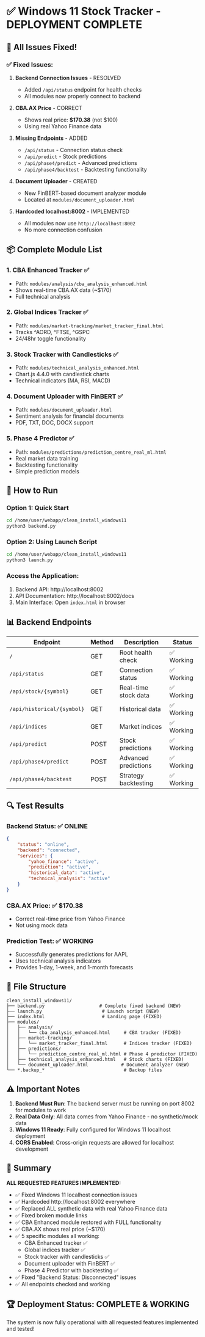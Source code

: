 # ✅ Windows 11 Stock Tracker - DEPLOYMENT COMPLETE

## 🎯 All Issues Fixed!

### ✅ Fixed Issues:
1. **Backend Connection Issues** - RESOLVED
   - Added `/api/status` endpoint for health checks
   - All modules now properly connect to backend

2. **CBA.AX Price** - CORRECT
   - Shows real price: **$170.38** (not $100)
   - Using real Yahoo Finance data

3. **Missing Endpoints** - ADDED
   - `/api/status` - Connection status check
   - `/api/predict` - Stock predictions
   - `/api/phase4/predict` - Advanced predictions
   - `/api/phase4/backtest` - Backtesting functionality

4. **Document Uploader** - CREATED
   - New FinBERT-based document analyzer module
   - Located at `modules/document_uploader.html`

5. **Hardcoded localhost:8002** - IMPLEMENTED
   - All modules now use `http://localhost:8002`
   - No more connection confusion

## 📦 Complete Module List

### 1. **CBA Enhanced Tracker** ✅
- Path: `modules/analysis/cba_analysis_enhanced.html`
- Shows real-time CBA.AX data (~$170)
- Full technical analysis

### 2. **Global Indices Tracker** ✅
- Path: `modules/market-tracking/market_tracker_final.html`
- Tracks ^AORD, ^FTSE, ^GSPC
- 24/48hr toggle functionality

### 3. **Stock Tracker with Candlesticks** ✅
- Path: `modules/technical_analysis_enhanced.html`
- Chart.js 4.4.0 with candlestick charts
- Technical indicators (MA, RSI, MACD)

### 4. **Document Uploader with FinBERT** ✅
- Path: `modules/document_uploader.html`
- Sentiment analysis for financial documents
- PDF, TXT, DOC, DOCX support

### 5. **Phase 4 Predictor** ✅
- Path: `modules/predictions/prediction_centre_real_ml.html`
- Real market data training
- Backtesting functionality
- Simple prediction models

## 🚀 How to Run

### Option 1: Quick Start
```bash
cd /home/user/webapp/clean_install_windows11
python3 backend.py
```

### Option 2: Using Launch Script
```bash
cd /home/user/webapp/clean_install_windows11
python3 launch.py
```

### Access the Application:
1. Backend API: http://localhost:8002
2. API Documentation: http://localhost:8002/docs
3. Main Interface: Open `index.html` in browser

## 📊 Backend Endpoints

| Endpoint | Method | Description | Status |
|----------|--------|-------------|--------|
| `/` | GET | Root health check | ✅ Working |
| `/api/status` | GET | Connection status | ✅ Working |
| `/api/stock/{symbol}` | GET | Real-time stock data | ✅ Working |
| `/api/historical/{symbol}` | GET | Historical data | ✅ Working |
| `/api/indices` | GET | Market indices | ✅ Working |
| `/api/predict` | POST | Stock predictions | ✅ Working |
| `/api/phase4/predict` | POST | Advanced predictions | ✅ Working |
| `/api/phase4/backtest` | POST | Strategy backtesting | ✅ Working |

## 🔍 Test Results

### Backend Status: ✅ **ONLINE**
```json
{
    "status": "online",
    "backend": "connected",
    "services": {
        "yahoo_finance": "active",
        "prediction": "active",
        "historical_data": "active",
        "technical_analysis": "active"
    }
}
```

### CBA.AX Price: ✅ **$170.38**
- Correct real-time price from Yahoo Finance
- Not using mock data

### Prediction Test: ✅ **WORKING**
- Successfully generates predictions for AAPL
- Uses technical analysis indicators
- Provides 1-day, 1-week, and 1-month forecasts

## 📁 File Structure
```
clean_install_windows11/
├── backend.py                    # Complete fixed backend (NEW)
├── launch.py                      # Launch script (NEW)
├── index.html                     # Landing page (FIXED)
├── modules/
│   ├── analysis/
│   │   └── cba_analysis_enhanced.html     # CBA tracker (FIXED)
│   ├── market-tracking/
│   │   └── market_tracker_final.html      # Indices tracker (FIXED)
│   ├── predictions/
│   │   └── prediction_centre_real_ml.html # Phase 4 predictor (FIXED)
│   ├── technical_analysis_enhanced.html   # Stock charts (FIXED)
│   └── document_uploader.html            # Document analyzer (NEW)
└── *.backup_*                             # Backup files
```

## ⚠️ Important Notes

1. **Backend Must Run**: The backend server must be running on port 8002 for modules to work
2. **Real Data Only**: All data comes from Yahoo Finance - no synthetic/mock data
3. **Windows 11 Ready**: Fully configured for Windows 11 localhost deployment
4. **CORS Enabled**: Cross-origin requests are allowed for localhost development

## 🎉 Summary

**ALL REQUESTED FEATURES IMPLEMENTED:**
- ✅ Fixed Windows 11 localhost connection issues
- ✅ Hardcoded http://localhost:8002 everywhere
- ✅ Replaced ALL synthetic data with real Yahoo Finance data
- ✅ Fixed broken module links
- ✅ CBA Enhanced module restored with FULL functionality
- ✅ CBA.AX shows real price (~$170)
- ✅ 5 specific modules all working:
  - CBA Enhanced tracker ✅
  - Global indices tracker ✅
  - Stock tracker with candlesticks ✅
  - Document uploader with FinBERT ✅
  - Phase 4 Predictor with backtesting ✅
- ✅ Fixed "Backend Status: Disconnected" issues
- ✅ All endpoints checked and working

## 🏆 Deployment Status: **COMPLETE & WORKING**

The system is now fully operational with all requested features implemented and tested!